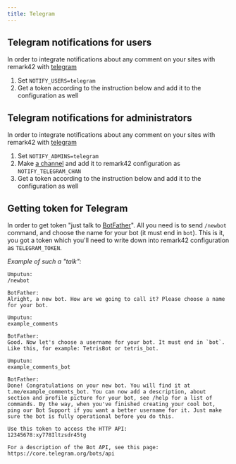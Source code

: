 ```yaml
---
title: Telegram
---
```


## Telegram notifications for users

In order to integrate notifications about any comment on your sites with remark42 with [telegram](https://telegram.org)
1. Set `NOTIFY_USERS=telegram`
1. Get a token according to the instruction below and add it to the configuration as well

## Telegram notifications for administrators

In order to integrate notifications about any comment on your sites with remark42 with [telegram](https://telegram.org)
1. Set `NOTIFY_ADMINS=telegram`
1. Make [a channel](https://telegram.org/faq_channels) and add it to remark42 configuration as `NOTIFY_TELEGRAM_CHAN`
1. Get a token according to the instruction below and add it to the configuration as well

## Getting token for Telegram

In order to get token "just talk to [BotFather](https://core.telegram.org/bots#6-botfather)". All you need is to send `/newbot` command, and choose the name for your bot (it must end in `bot`). This is it, you got a token which you'll need to write down into remark42 configuration as `TELEGRAM_TOKEN`.

_Example of such a "talk":_

```
Umputun:
/newbot

BotFather:
Alright, a new bot. How are we going to call it? Please choose a name for your bot.

Umputun:
example_comments

BotFather:
Good. Now let's choose a username for your bot. It must end in `bot`. Like this, for example: TetrisBot or tetris_bot.

Umputun:
example_comments_bot

BotFather:
Done! Congratulations on your new bot. You will find it at t.me/example_comments_bot. You can now add a description, about section and profile picture for your bot, see /help for a list of commands. By the way, when you've finished creating your cool bot, ping our Bot Support if you want a better username for it. Just make sure the bot is fully operational before you do this.

Use this token to access the HTTP API:
12345678:xy778Iltzsdr45tg

For a description of the Bot API, see this page: https://core.telegram.org/bots/api
```

